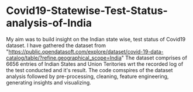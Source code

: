 # Covid19-Statewise-Test-Status-analysis-of-India
My aim was to build insight on the Indian state wise, test status of Covid19 dataset.
I have gathered the dataset from "https://public.opendatasoft.com/explore/dataset/covid-19-data-catalog/table/?refine.geographical_scope=India"
The dataset comprises of 6656 entries of Indian States and Union Teritories wrt the recorded log of the test conducted and it's result.
The code comspires of the dataset analysis followed by pre-processing, cleaning, feature engineering, generating insights and visualizing.
